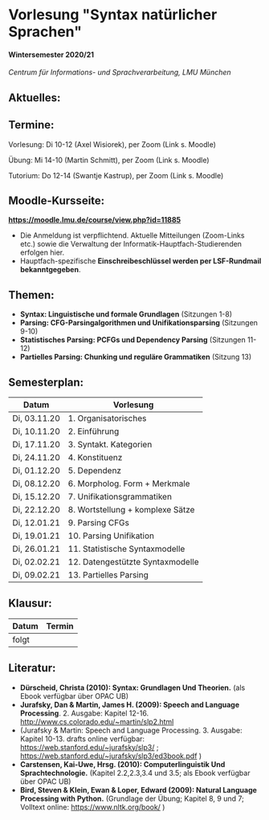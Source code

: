 
# Vorlesung "Syntax natürlicher Sprachen"

#### Wintersemester 2020/21

*Centrum für Informations- und Sprachverarbeitung, LMU München*


## Aktuelles:


## Termine:

Vorlesung: Di 10-12 (Axel Wisiorek), per Zoom (Link s. Moodle)

Übung: Mi 14-10 (Martin Schmitt), per Zoom (Link s. Moodle)

Tutorium: Do 12-14 (Swantje Kastrup), per Zoom (Link s. Moodle)


## Moodle-Kursseite:

**https://moodle.lmu.de/course/view.php?id=11885**

- Die Anmeldung ist verpflichtend. Aktuelle Mitteilungen (Zoom-Links etc.) sowie die Verwaltung der Informatik-Hauptfach-Studierenden erfolgen hier.
- Hauptfach-spezifische **Einschreibeschlüssel werden per LSF-Rundmail bekanntgegeben**.

## Themen:

- **Syntax: Linguistische und formale Grundlagen** (Sitzungen 1-8)
- **Parsing: CFG-Parsingalgorithmen und Unifikationsparsing** (Sitzungen 9-10)
- **Statistisches Parsing: PCFGs und Dependency Parsing** (Sitzungen 11-12)
- **Partielles Parsing: Chunking und reguläre Grammatiken** (Sitzung 13)


## Semesterplan:

| Datum | Vorlesung 
| ------------- | ------------- | 
| Di, 03.11.20| 1. Organisatorisches | 
| Di, 10.11.20| 2. Einführung |  
| Di, 17.11.20| 3. Syntakt. Kategorien |    
| Di, 24.11.20| 4. Konstituenz |   
| Di, 01.12.20| 5. Dependenz |    
| Di, 08.12.20| 6. Morpholog. Form + Merkmale |    
| Di, 15.12.20| 7. Unifikationsgrammatiken |   
| Di, 22.12.20| 8. Wortstellung + komplexe Sätze |   
| Di, 12.01.21| 9. Parsing CFGs |  
| Di, 19.01.21| 10. Parsing Unifikation |  
| Di, 26.01.21| 11. Statistische Syntaxmodelle |  
| Di, 02.02.21| 12. Datengestützte Syntaxmodelle | 
| Di, 09.02.21| 13. Partielles Parsing  | 


## Klausur:


| Datum  | Termin | 
| ------------- | ------------- | 
|  folgt |   | 


## Literatur:

- **Dürscheid, Christa (2010): Syntax: Grundlagen Und Theorien.** (als Ebook verfügbar über OPAC UB)
- **Jurafsky, Dan & Martin, James H. (2009): Speech and Language Processing**. 2. Ausgabe: Kapitel 12-16. http://www.cs.colorado.edu/~martin/slp2.html 
- (Jurafsky & Martin: Speech and Language Processing. 3. Ausgabe: Kapitel 10-13. drafts online verfügbar: https://web.stanford.edu/~jurafsky/slp3/ ; https://web.stanford.edu/~jurafsky/slp3/ed3book.pdf )
- **Carstensen, Kai-Uwe, Hrsg. (2010): Computerlinguistik Und Sprachtechnologie.** (Kapitel 2.2,2.3,3.4 und 3.5; als Ebook verfügbar über OPAC UB)
- **Bird, Steven & Klein, Ewan & Loper, Edward (2009): Natural Language Processing with Python.** (Grundlage der Übung; Kapitel 8, 9 und 7; Volltext online: https://www.nltk.org/book/ ) 
